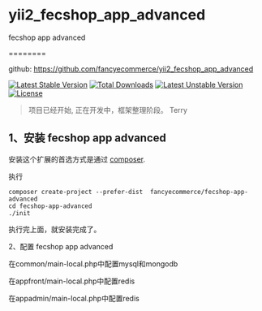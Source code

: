 # yii2_fecshop_app_advanced
fecshop app advanced

========

github: https://github.com/fancyecommerce/yii2_fecshop_app_advanced

[![Latest Stable Version](https://poser.pugx.org/fancyecommerce/fecshop-app-advanced/v/stable)](https://packagist.org/packages/fancyecommerce/fecshop-app-advanced) [![Total Downloads](https://poser.pugx.org/fancyecommerce/fecshop-app-advanced/downloads)](https://packagist.org/packages/fancyecommerce/fecshop-app-advanced) [![Latest Unstable Version](https://poser.pugx.org/fancyecommerce/fecshop-app-advanced/v/unstable)](https://packagist.org/packages/fancyecommerce/fecshop-app-advanced) [![License](https://poser.pugx.org/fancyecommerce/fecshop-app-advanced/license)](https://packagist.org/packages/fancyecommerce/fecshop-app-advanced)


> 项目已经开始, 正在开发中，框架整理阶段。
> Terry

1、安装 fecshop app advanced
------------

安装这个扩展的首选方式是通过 [composer](http://getcomposer.org/download/).


执行

```
composer create-project --prefer-dist  fancyecommerce/fecshop-app-advanced
cd fecshop-app-advanced
./init

```



执行完上面，就安装完成了。

2、配置 fecshop app advanced

在common/main-local.php中配置mysql和mongodb

在appfront/main-local.php中配置redis

在appadmin/main-local.php中配置redis
